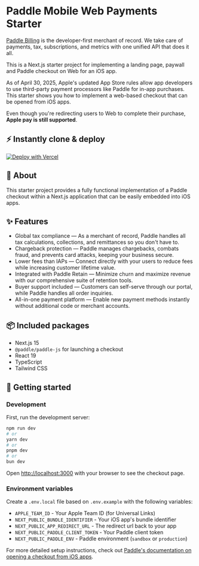 # Paddle Mobile Web Payments Starter

[Paddle Billing](https://www.paddle.com/solutions/web-stores?utm_source=dx&utm_medium=paddle-in-app-checkout-starter) is the developer-first merchant of record. We take care of payments, tax, subscriptions, and metrics with one unified API that does it all.

This is a Next.js starter project for implementing a landing page, paywall and Paddle checkout on Web for an iOS app.

As of April 30, 2025, Apple's updated App Store rules allow app developers to use third-party payment processors like Paddle for in-app purchases. This starter shows you how to implement a web-based checkout that can be opened from iOS apps.

Even though you're redirecting users to Web to complete their purchase, **Apple pay is still supported**.

## ⚡️ Instantly clone & deploy

[![Deploy with Vercel](https://vercel.com/button)](https://vercel.com/new/clone?repository-url=https%3A%2F%2Fgithub.com%2FPaddleHQ%2Fpaddle-mobile-web-payments-starter&env=APPLE_TEAM_ID,NEXT_PUBLIC_BUNDLE_IDENTIFIER,NEXT_PUBLIC_PADDLE_CLIENT_TOKEN,NEXT_PUBLIC_PADDLE_ENV)

## 🔦 About

This starter project provides a fully functional implementation of a Paddle checkout within a Next.js application that can be easily embedded into iOS apps.

## ✨ Features

- Global tax compliance — As a merchant of record, Paddle handles all tax calculations, collections, and remittances so you don't have to.
- Chargeback protection — Paddle manages chargebacks, combats fraud, and prevents card attacks, keeping your business secure.
- Lower fees than IAPs — Connect directly with your users to reduce fees while increasing customer lifetime value.
- Integrated with Paddle Retain — Minimize churn and maximize revenue with our comprehensive suite of retention tools.
- Buyer support included — Customers can self-serve through our portal, while Paddle handles all order inquiries.
- All-in-one payment platform — Enable new payment methods instantly without additional code or merchant accounts.

## 📦 Included packages

- Next.js 15
- `@paddle/paddle-js` for launching a checkout
- React 19
- TypeScript
- Tailwind CSS

## 🏁 Getting started

### Development

First, run the development server:

```bash
npm run dev
# or
yarn dev
# or
pnpm dev
# or
bun dev
```

Open [http://localhost:3000](http://localhost:3000) with your browser to see the checkout page.

### Environment variables

Create a `.env.local` file based on `.env.example` with the following variables:

- `APPLE_TEAM_ID` - Your Apple Team ID (for Universal Links)
- `NEXT_PUBLIC_BUNDLE_IDENTIFIER` - Your iOS app's bundle identifier
- `NEXT_PUBLIC_APP_REDIRECT_URL` - The redirect url back to your app
- `NEXT_PUBLIC_PADDLE_CLIENT_TOKEN` - Your Paddle client token
- `NEXT_PUBLIC_PADDLE_ENV` - Paddle environment (`sandbox` or `production`)

For more detailed setup instructions, check out [Paddle's documentation on opening a checkout from iOS apps](https://developer.paddle.com/build/launch-ios-app-checkout).
